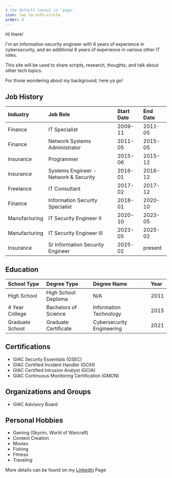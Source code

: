 ```yaml
---
# the default layout is 'page'
icon: fas fa-info-circle
order: 4
---
```


Hi there! 

I'm an information security engineer with 6 years of experience in cybersecurity, and an additional 8 years of experience in various other IT roles.

This site will be used to share scripts, research, thoughts, and talk about other tech topics.

For those wondering about my background, here ya go!

## Job History

| Industry      | Job Role                              | Start Date | End Date |
| :------------ | :------------------------------------ | :--------- | :------- |
| Finance       | IT Specialist                         | 2009-11    | 2011-05  |
| Finance       | Network Systems Administrator         | 2011-05    | 2015-05  |
| Insurance     | Programmer                            | 2015-06    | 2015-12  |
| Insurance     | Systems Engineer - Network & Security | 2016-01    | 2016-12  |
| Freelance     | IT Consultant                         | 2017-02    | 2017-12  |
| Finance       | Information Security Specialist       | 2018-01    | 2020-10  |
| Manufacturing | IT Security Engineer II               | 2020-10    | 2023-05  |
| Manufacturing | IT Security Engineer III              | 2023-05    | 2025-02  |
| Insurance     | Sr Information Security Engineer      | 2025-02    | present  |

## Education

| School Type     | Degree Type          | Degree Name               | Year |
| :-------------- | :------------------- | :------------------------ | :--- |
| High School     | High School Deploma  | N/A                       | 2011 |
| 4 Year College  | Bachelors of Science | Information Technology    | 2015 |
| Graduate School | Graduate Certificate | Cybersecurity Engineering | 2021 |

## Certifications
- GIAC Security Essentials (GSEC)
- GIAC Certified Incident Handler (GCIH)
- GIAC Certified Intrusion Analyst (GCIA)
- GIAC Continuous Monitoring Certification (GMON)

## Organizations and Groups
- GIAC Advisory Board

## Personal Hobbies
- Gaming (Skyrim, World of Warcraft)
- Content Creation
- Movies
- Fishing
- Fitness
- Traveling

More details can be found on my [LinkedIn](https://www.linkedin.com/in/ashleykrause-infosec/) Page
